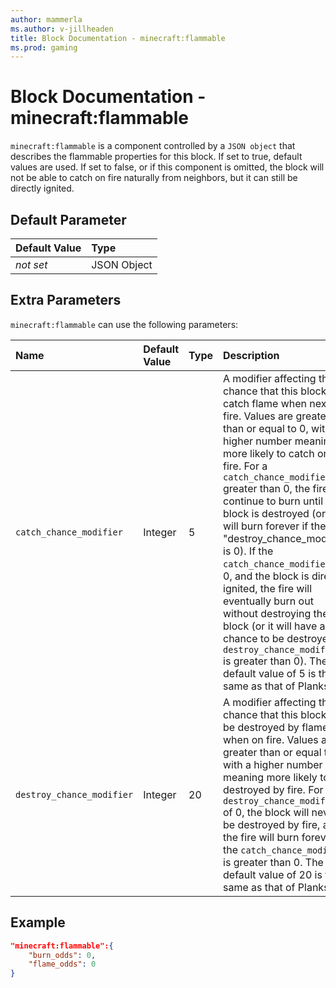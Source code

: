 ```yaml
---
author: mammerla
ms.author: v-jillheaden
title: Block Documentation - minecraft:flammable
ms.prod: gaming
---
```


# Block Documentation - minecraft:flammable

`minecraft:flammable` is a component controlled by a `JSON object` that describes the flammable properties for this block. If set to true, default values are used. If set to false, or if this component is omitted, the block will not be able to catch on fire naturally from neighbors, but it can still be directly ignited.

## Default Parameter

|Default Value|Type |
|:----|:----|
|*not set*| JSON Object|

## Extra Parameters

`minecraft:flammable` can use the following parameters:

|Name |Default Value  |Type  |Description  |
|:----------|:----------|:----------|:----------|
|`catch_chance_modifier`| Integer| 5| A modifier affecting the chance that this block will catch flame when next to a fire. Values are greater than or equal to 0, with a higher number meaning more likely to catch on fire. For a `catch_chance_modifier` greater than 0, the fire will continue to burn until the block is destroyed (or it will burn forever if the "destroy_chance_modifier" is 0). If the `catch_chance_modifier` is 0, and the block is directly ignited, the fire will eventually burn out without destroying the block (or it will have a chance to be destroyed if `destroy_chance_modifier` is greater than 0). The default value of 5 is the same as that of Planks. |
|`destroy_chance_modifier`| Integer| 20| A modifier affecting the chance that this block will be destroyed by flames when on fire. Values are greater than or equal to 0, with a higher number meaning more likely to be destroyed by fire. For a `destroy_chance_modifier` of 0, the block will never be destroyed by fire, and the fire will burn forever if the `catch_chance_modifier` is greater than 0. The default value of 20 is the same as that of Planks. |

## Example

```json
"minecraft:flammable":{
    "burn_odds": 0,
    "flame_odds": 0
}
```
